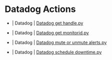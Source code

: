 

 # Datadog Actions 

* | Datadog | [Datadog get handle.py](https://github.com/unskript/Awesome-CloudOps-Automation/tree/master/Datadog/legos/datadog_get_handle) 

* | Datadog | [Datadog get monitorid.py](https://github.com/unskript/Awesome-CloudOps-Automation/tree/master/Datadog/legos/datadog_get_monitorid) 

* | Datadog | [Datadog mute or unmute alerts.py](https://github.com/unskript/Awesome-CloudOps-Automation/tree/master/Datadog/legos/datadog_mute_or_unmute_alerts) 

* | Datadog | [Datadog schedule downtime.py](https://github.com/unskript/Awesome-CloudOps-Automation/tree/master/Datadog/legos/datadog_schedule_downtime) 

